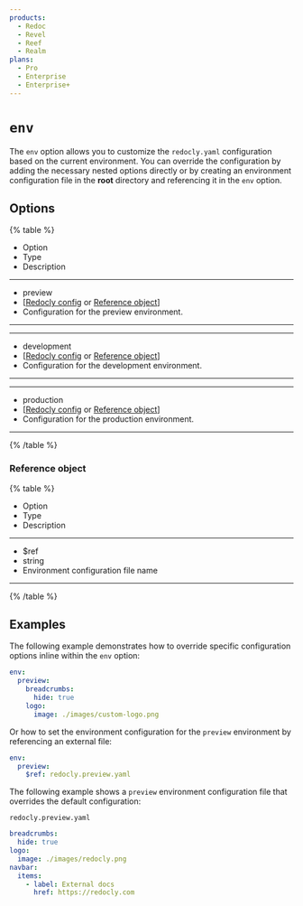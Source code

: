 ```yaml
---
products:
  - Redoc
  - Revel
  - Reef
  - Realm
plans:
  - Pro
  - Enterprise
  - Enterprise+
---
```

# `env`

The `env` option allows you to customize the `redocly.yaml` configuration based on the current environment.
You can override the configuration by adding the necessary nested options directly or by creating an environment
configuration file in the **root** directory and referencing it in the `env` option.

## Options

{% table %}

- Option
- Type
- Description

---

- preview
- [[Redocly config](./index.md) or [Reference object](#reference-object)]
- Configuration for the preview environment.

---

---

- development
- [[Redocly config](./index.md) or [Reference object](#reference-object)]
- Configuration for the development environment.

---

---

- production
- [[Redocly config](./index.md) or [Reference object](#reference-object)]
- Configuration for the production environment.

---

{% /table %}

### Reference object

{% table %}

- Option
- Type
- Description

---

- $ref
- string
- Environment configuration file name

---

{% /table %}

## Examples

The following example demonstrates how to override specific configuration options inline within the `env` option:

```yaml
env:
  preview:
    breadcrumbs:
      hide: true
    logo:
      image: ./images/custom-logo.png
```

Or how to set the environment configuration for the `preview` environment by referencing an external file:

```yaml
env:
  preview:
    $ref: redocly.preview.yaml
```

The following example shows a `preview` environment configuration file that overrides the default configuration:

`redocly.preview.yaml`

```yaml
breadcrumbs:
  hide: true
logo:
  image: ./images/redocly.png
navbar:
  items:
    - label: External docs
      href: https://redocly.com
```
